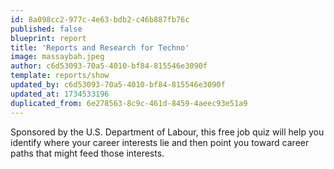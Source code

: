 ```yaml
---
id: 8a098cc2-977c-4e63-bdb2-c46b887fb76c
published: false
blueprint: report
title: 'Reports and Research for Techno'
image: massaybah.jpeg
author: c6d53093-70a5-4010-bf84-815546e3090f
template: reports/show
updated_by: c6d53093-70a5-4010-bf84-815546e3090f
updated_at: 1734533196
duplicated_from: 6e278563-8c9c-461d-8459-4aeec93e51a9
---
```

Sponsored by the U.S. Department of Labour, this free job quiz will help you identify where your career interests lie and then point you toward career paths that might feed those interests.
